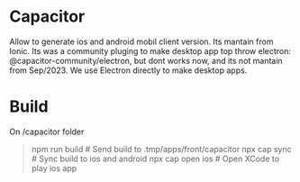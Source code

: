 # Capacitor

Allow to generate ios and android mobil client version.
Its mantain from Ionic.
Its was a community pluging to make desktop app top throw electron: @capacitor-community/electron, but dont works now, and its not mantain from Sep/2023.
We use Electron directly to make desktop apps.

# Build

On /capacitor folder

> npm run build # Send build to .tmp/apps/front/capacitor
> npx cap sync # Sync build to ios and android
> npx cap open ios # Open XCode to play ios app
